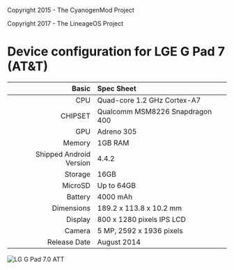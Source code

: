 Copyright 2015 - The CyanogenMod Project

Copyright 2017 - The LineageOS Project

Device configuration for LGE G Pad 7 (AT&T)
===========================================

Basic   | Spec Sheet
-------:|:-------------------------
CPU     | Quad-core 1.2 GHz Cortex-A7
CHIPSET | Qualcomm MSM8226 Snapdragon 400
GPU     | Adreno 305
Memory  | 1GB RAM
Shipped Android Version | 4.4.2
Storage | 16GB
MicroSD | Up to 64GB
Battery | 4000 mAh
Dimensions | 189.2 x 113.8 x 10.2 mm
Display | 800 x 1280 pixels IPS LCD
Camera  | 5 MP, 2592 x 1936 pixels
Release Date | August 2014


![LG G Pad 7.0 ATT](http://i.imgur.com/2nJzl1X.jpg "LG G Pad 7.0 ATT")
